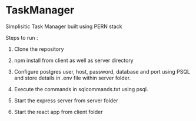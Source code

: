 # TaskManager
Simplisitic Task Manager built using PERN stack

Steps to run : 

1. Clone the repository

2. npm install from client as well as server directory

3. Configure postgres user, host, password, database and port using PSQL and store details in .env file within server folder.

4. Execute the commands in sqlcommands.txt using psql.

5. Start the express server from server folder

6. Start the react app from client folder
